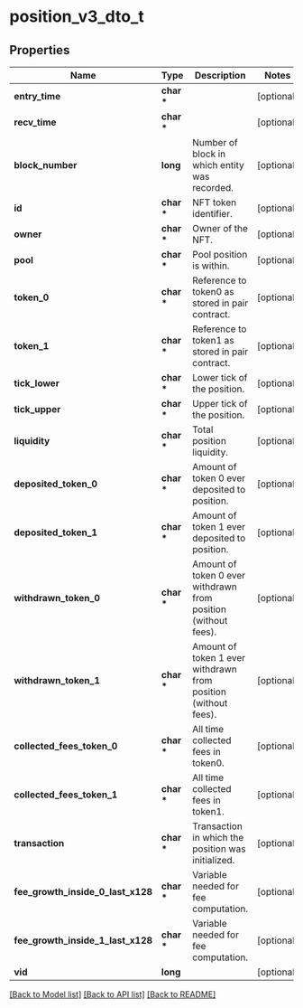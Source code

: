 # position_v3_dto_t

## Properties
Name | Type | Description | Notes
------------ | ------------- | ------------- | -------------
**entry_time** | **char \*** |  | [optional] 
**recv_time** | **char \*** |  | [optional] 
**block_number** | **long** | Number of block in which entity was recorded. | [optional] 
**id** | **char \*** | NFT token identifier. | [optional] 
**owner** | **char \*** | Owner of the NFT. | [optional] 
**pool** | **char \*** | Pool position is within. | [optional] 
**token_0** | **char \*** | Reference to token0 as stored in pair contract. | [optional] 
**token_1** | **char \*** | Reference to token1 as stored in pair contract. | [optional] 
**tick_lower** | **char \*** | Lower tick of the position. | [optional] 
**tick_upper** | **char \*** | Upper tick of the position. | [optional] 
**liquidity** | **char \*** | Total position liquidity. | [optional] 
**deposited_token_0** | **char \*** | Amount of token 0 ever deposited to position. | [optional] 
**deposited_token_1** | **char \*** | Amount of token 1 ever deposited to position. | [optional] 
**withdrawn_token_0** | **char \*** | Amount of token 0 ever withdrawn from position (without fees). | [optional] 
**withdrawn_token_1** | **char \*** | Amount of token 1 ever withdrawn from position (without fees). | [optional] 
**collected_fees_token_0** | **char \*** | All time collected fees in token0. | [optional] 
**collected_fees_token_1** | **char \*** | All time collected fees in token1. | [optional] 
**transaction** | **char \*** | Transaction in which the position was initialized. | [optional] 
**fee_growth_inside_0_last_x128** | **char \*** | Variable needed for fee computation. | [optional] 
**fee_growth_inside_1_last_x128** | **char \*** | Variable needed for fee computation. | [optional] 
**vid** | **long** |  | [optional] 

[[Back to Model list]](../README.md#documentation-for-models) [[Back to API list]](../README.md#documentation-for-api-endpoints) [[Back to README]](../README.md)


